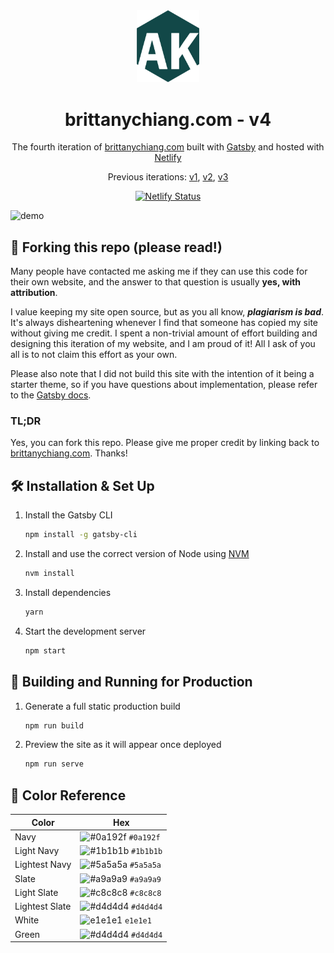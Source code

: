 <div align="center">
  <img alt="Logo" src="https://raw.githubusercontent.com/bchiang7/v4/main/src/images/logo.png" width="100" />
</div>
<h1 align="center">
  brittanychiang.com - v4
</h1>
<p align="center">
  The fourth iteration of <a href="https://brittanychiang.com" target="_blank">brittanychiang.com</a> built with <a href="https://www.gatsbyjs.org/" target="_blank">Gatsby</a> and hosted with <a href="https://www.netlify.com/" target="_blank">Netlify</a>
</p>
<p align="center">
  Previous iterations:
  <a href="https://github.com/DripMicro" target="_blank">v1</a>,
  <a href="https://github.com/DripMicro" target="_blank">v2</a>,
  <a href="https://github.com/DripMicro" target="_blank">v3</a>
</p>
<p align="center">
  <a href="https://app.netlify.com/sites/brittanychiang/deploys" target="_blank">
    <img src="https://api.netlify.com/api/v1/badges/1963b488-7b78-48c9-9e2d-6fb5e47ab3af/deploy-status" alt="Netlify Status" />
  </a>
</p>

![demo](https://raw.githubusercontent.com/bchiang7/v4/main/src/images/demo.png)

## 🚨 Forking this repo (please read!)

Many people have contacted me asking me if they can use this code for their own website, and the answer to that question is usually **yes, with attribution**.

I value keeping my site open source, but as you all know, _**plagiarism is bad**_. It's always disheartening whenever I find that someone has copied my site without giving me credit. I spent a non-trivial amount of effort building and designing this iteration of my website, and I am proud of it! All I ask of you all is to not claim this effort as your own.

Please also note that I did not build this site with the intention of it being a starter theme, so if you have questions about implementation, please refer to the [Gatsby docs](https://www.gatsbyjs.org/docs/).

### TL;DR

Yes, you can fork this repo. Please give me proper credit by linking back to [brittanychiang.com](https://brittanychiang.com). Thanks!

## 🛠 Installation & Set Up

1. Install the Gatsby CLI

   ```sh
   npm install -g gatsby-cli
   ```

2. Install and use the correct version of Node using [NVM](https://github.com/nvm-sh/nvm)

   ```sh
   nvm install
   ```

3. Install dependencies

   ```sh
   yarn
   ```

4. Start the development server

   ```sh
   npm start
   ```

## 🚀 Building and Running for Production

1. Generate a full static production build

   ```sh
   npm run build
   ```

1. Preview the site as it will appear once deployed

   ```sh
   npm run serve
   ```

## 🎨 Color Reference

| Color          | Hex                                                                |
| -------------- | ------------------------------------------------------------------ |
| Navy           | ![#0a192f](https://via.placeholder.com/10/0a192f?text=+) `#0a192f` |
| Light Navy     | ![#1b1b1b](https://via.placeholder.com/10/0a192f?text=+) `#1b1b1b` |
| Lightest Navy  | ![#5a5a5a](https://via.placeholder.com/10/303C55?text=+) `#5a5a5a` |
| Slate          | ![#a9a9a9](https://via.placeholder.com/10/afafaf?text=+) `#a9a9a9` |
| Light Slate    | ![#c8c8c8](https://via.placeholder.com/10/bcbcbc?text=+) `#c8c8c8` |
| Lightest Slate | ![#d4d4d4](https://via.placeholder.com/10/e6e6e9?text=+) `#d4d4d4` |
| White          | ![e1e1e1](https://via.placeholder.com/10/e6f1ff?text=+) `e1e1e1` |
| Green          | ![#d4d4d4](https://via.placeholder.com/10/64ffda?text=+) `#d4d4d4` |
